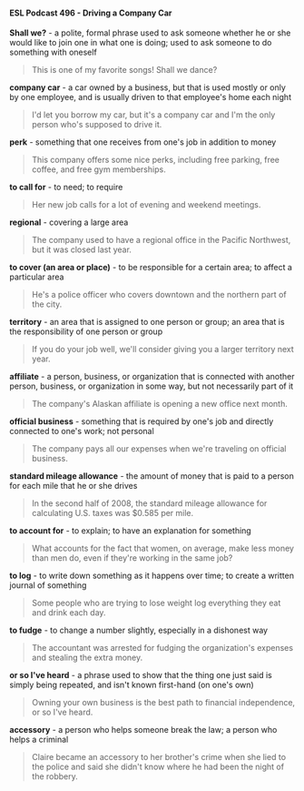 #### ESL Podcast 496 - Driving a Company Car

**Shall we?** - a polite, formal phrase used to ask someone whether he or she
would like to join one in what one is doing; used to ask someone to do something
with oneself

> This is one of my favorite songs! Shall we dance?

**company car** - a car owned by a business, but that is used mostly or only by
one employee, and is usually driven to that employee's home each night

> I'd let you borrow my car, but it's a company car and I'm the only person who's
supposed to drive it.

**perk** - something that one receives from one's job in addition to money

> This company offers some nice perks, including free parking, free coffee, and
free gym memberships.

**to call for** - to need; to require

> Her new job calls for a lot of evening and weekend meetings.

**regional** - covering a large area

> The company used to have a regional office in the Pacific Northwest, but it was
closed last year.

**to cover (an area or place)** - to be responsible for a certain area; to affect a
particular area

> He's a police officer who covers downtown and the northern part of the city.

**territory** - an area that is assigned to one person or group; an area that is the
responsibility of one person or group

> If you do your job well, we'll consider giving you a larger territory next year.

**affiliate** - a person, business, or organization that is connected with another
person, business, or organization in some way, but not necessarily part of it

> The company's Alaskan affiliate is opening a new office next month.

**official business** - something that is required by one's job and directly
connected to one's work; not personal

> The company pays all our expenses when we're traveling on official business.

**standard mileage allowance** - the amount of money that is paid to a person for
each mile that he or she drives

> In the second half of 2008, the standard mileage allowance for calculating U.S.
taxes was $0.585 per mile.

**to account for** - to explain; to have an explanation for something

> What accounts for the fact that women, on average, make less money than
men do, even if they're working in the same job?

**to log** - to write down something as it happens over time; to create a written
journal of something

> Some people who are trying to lose weight log everything they eat and drink
each day.

**to fudge** - to change a number slightly, especially in a dishonest way

> The accountant was arrested for fudging the organization's expenses and
stealing the extra money.

**or so I've heard** - a phrase used to show that the thing one just said is simply
being repeated, and isn't known first-hand (on one's own)

> Owning your own business is the best path to financial independence, or so I've
heard.

**accessory** - a person who helps someone break the law; a person who helps a
criminal

> Claire became an accessory to her brother's crime when she lied to the police
and said she didn't know where he had been the night of the robbery.

